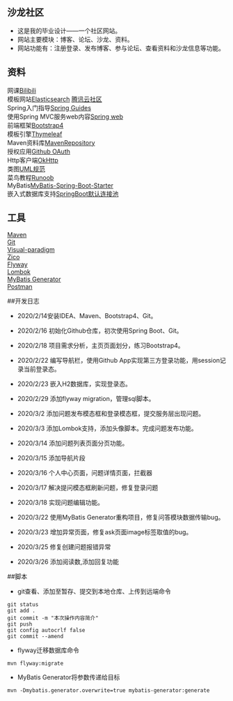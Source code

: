 ## 沙龙社区
+ 这是我的毕业设计——一个社区网站。  
+ 网站主要模块：博客、论坛、沙龙、资料。  
+ 网站功能有：注册登录、发布博客、参与论坛、查看资料和沙龙信息等功能。

## 资料
网课[Bilibili](https://www.bilibili.com/video/av65117012?p=14)  
模板网站[Elasticsearch](https://elasticsearch.cn/explore) [腾讯云社区](https://cloud.tencent.com/developer)  
Spring入门指导[Spring Guides](https://spring.io/guides)  
使用Spring MVC服务web内容[Spring web](https://spring.io/guides/gs/serving-web-content/)  
前端框架[Bootstrap4](http://code.z01.com/)  
模板引擎[Thymeleaf](https://www.thymeleaf.org/)  
Maven资料库[MavenRepository](https://mvnrepository.com/)  
授权应用[Github OAuth](https://developer.github.com/apps/building-oauth-apps/)  
Http客户端[OkHttp](https://square.github.io/okhttp/)  
类图[UML规范](https://mp.weixin.qq.com/s/KR2HCcCoIc-gSDLZ69azYw)  
菜鸟教程[Runoob](https://www.runoob.com/)  
MyBatis[MyBatis-Spring-Boot-Starter](https://mybatis.org/spring-boot-starter/mybatis-spring-boot-autoconfigure/index.html)  
嵌入式数据库支持[SpringBoot默认连接池](https://docs.spring.io/spring-boot/docs/2.2.4.RELEASE/reference/htmlsingle/#boot-features-embedded-database-support)


## 工具
[Maven](https://maven.apache.org/download.cgi)  
[Git](https://git-scm.com/)  
[Visual-paradigm](https://www.visual-paradigm.com/cn/)  
[Zico](http://ico.z01.com/)  
[Flyway](https://flywaydb.org/getstarted/firststeps/maven)  
[Lombok](https://www.projectlombok.org/)  
[MyBatis Generator](http://mybatis.org/generator/running/runningWithMaven.html)  
[Postman](https://www.postman.com/)

##开发日志
+ 2020/2/14安装IDEA、Maven、Bootstrap4、Git。  

+ 2020/2/16 初始化Github仓库，初次使用Spring Boot、Git。  

+ 2020/2/18 项目需求分析，主页页面划分，练习Bootstrap4。  

+ 2020/2/22 编写导航栏，使用Github App实现第三方登录功能，用session记录当前登录态。  

+ 2020/2/23 嵌入H2数据库，实现登录态。  

+ 2020/2/29 添加flyway migration，管理sql脚本。  

+ 2020/3/2 添加问题发布模态框和登录模态框，提交服务层出现问题。  

+ 2020/3/3 添加Lombok支持，添加头像脚本。完成问题发布功能。  

+ 2020/3/14 添加问题列表页面分页功能。  

+ 2020/3/15 添加导航片段

+ 2020/3/16 个人中心页面，问题详情页面，拦截器

+ 2020/3/17 解决提问模态框刷新问题，修复登录问题

+ 2020/3/18 实现问题编辑功能。  

+ 2020/3/22 使用MyBatis Generator重构项目，修复问答模块数据传输bug。  

+ 2020/3/23 增加异常页面，修复ask页面image标签取值的bug。

+ 2020/3/25 修复创建问题报错异常

+ 2020/3/26 添加阅读数,添加回复功能

##脚本
+ git查看、添加至暂存、提交到本地仓库、上传到远端命令
```shell script
git status
git add .
git commit -m "本次操作内容简介"
git push
git config autocrlf false
git commit --amend
```
+ flyway迁移数据库命令
```shell script
mvn flyway:migrate  
```
+ MyBatis Generator将参数传递给目标
```shell script
mvn -Dmybatis.generator.overwrite=true mybatis-generator:generate
```



